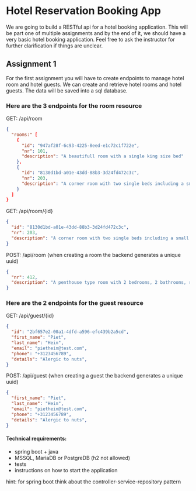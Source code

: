 # Hotel Reservation Booking App

We are going to build a RESTful api for a hotel booking application. This will be part one of multiple assignments and by the end of it, we should have a very basic hotel booking application. Feel free to ask the instructor for further clarification if things are unclear.

## Assignment 1
For the first assignment you will have to create endpoints to manage hotel room and hotel guests. We can create and retrieve hotel rooms and hotel guests.
The data will be saved into a sql database.

### Here are the 3 endpoints for the room resource
GET:  /api/room
```json
{
  "rooms:" [
    {
      "id": "947af28f-6c93-4225-8eed-e1c72c1f722e",
      "nr": 101,
      "description": "A beautifull room with a single king size bed"
    },
    {
      "id": "8130d1bd-a01e-43dd-88b3-3d24fd472c3c",
      "nr": 203,
      "description": "A corner room with two single beds including a small kitchen"
    }
  ]
}
```
GET:  /api/room/{id}

```json
{
  "id": "8130d1bd-a01e-43dd-88b3-3d24fd472c3c",
  "nr": 203,
  "description": "A corner room with two single beds including a small kitchen"
}
```

POST: /api/room (when creating a room the backend generates a unique uuid)
```json
{
  "nr": 412,
  "description": "A penthouse type room with 2 bedrooms, 2 bathrooms, roomy living space and a kitchen"
}
```

### Here are the 2 endpoints for the guest resource

GET:  /api/guest/{id}
```json
{
  "id": "2bf657e2-00a1-4dfd-a596-efc439b2a5cd",
  "first_name": "Piet",
  "last_name": "Hein",
  "email": "piethein@test.com",
  "phone": "+3123456789",
  "details": "Alergic to nuts",
}
```
POST: /api/guest (when creating a guest the backend generates a unique uuid)
```json
{
  "first_name": "Piet",
  "last_name": "Hein",
  "email": "piethein@test.com",
  "phone": "+3123456789",
  "details": "Alergic to nuts",
}
```


#### Technical requirements:
- spring boot + java
- MSSQL, MariaDB or PostgreDB (h2 not allowed)
- tests
- instructions on how to start the application

hint: for spring boot think about the controller-service-repository pattern
